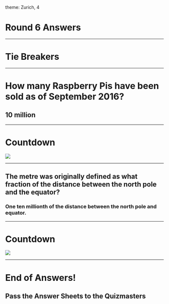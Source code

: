 theme: Zurich, 4

# Round 6 Answers

---

# Tie Breakers



---

# How many Raspberry Pis have been sold as of September 2016?

## 10 million

---

# Countdown
![](https://www.youtube.com/watch?v=e32kaa9TzeE)



---

## The metre was originally defined as what fraction of the distance between the north pole and the equator?

### One ten millionth of the distance between the north pole and equator.

---

# Countdown
![](https://www.youtube.com/watch?v=e32kaa9TzeE)





---

# End of Answers!

## Pass the Answer Sheets to the Quizmasters

